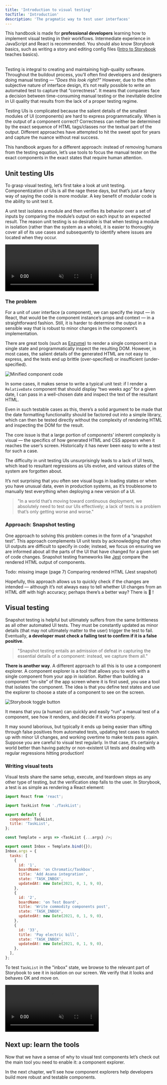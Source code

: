 ```yaml
---
title: 'Introduction to visual testing'
tocTitle: 'Introduction'
description: 'The pragmatic way to test user interfaces'
---
```


<div class="aside">
This handbook is made for <b>professional developers</b> learning how to implement visual testing in their workflows. Intermediate experience in JavaScript and React is recommended. You should also know Storybook basics, such as writing a story and editing config files (<a href="/intro-to-storybook">Intro to Storybook</a> teaches basics).
</div>

<br/>

Testing is integral to creating and maintaining high-quality software. Throughout the buildout process, you’ll often find developers and designers doing manual testing — _“Does this look right?”_ However, due to the often subjective nature of interface design, it’s not really possible to write an automated test to capture that “correctness”. It means that companies face a decision between time-consuming manual testing or the inevitable decline in UI quality that results from the lack of a proper testing regime.

Testing UIs is complicated because the salient details of the smallest modules of UI (components) are hard to express programmatically. When is the output of a component correct? Correctness can neither be determined by the exact sequence of HTML tags/classes nor the textual part of the output. Different approaches have attempted to hit the sweet spot for years and capture the nuance without real success.

This handbook argues for a different approach: instead of removing humans from the testing equation, let’s use tools to focus the manual tester on the exact components in the exact states that require human attention.

## Unit testing UIs

To grasp visual testing, let’s first take a look at unit testing. Componentization of UIs is all the rage these days, but that’s just a fancy way of saying the code is more modular. A key benefit of modular code is the ability to unit test it.

A unit test isolates a module and then verifies its behavior over a set of inputs by comparing the module’s output on each input to an expected result. The reason unit testing is so desirable is that when testing a module in isolation (rather than the system as a whole), it is easier to thoroughly cover all of its use cases and subsequently to identify where issues are located when they occur.

<video autoPlay muted playsInline loop>
  <source 
    src="/visual-testing-handbook/unit-testing-optimized.mp4"
    type="video/mp4"/>
</video>

### The problem

For a unit of user interface (a component), we can specify the input — in React, that would be the component instance’s props and context — in a straightforward fashion. Still, it is harder to determine the output in a sensible way that is robust to minor changes in the component’s implementation.

There are great tools (such as [Enzyme](https://enzymejs.github.io/enzyme/)) to render a single component in a single state and programmatically inspect the resulting DOM. However, in most cases, the salient details of the generated HTML are not easy to express, and the tests end up brittle (over-specified) or insufficient (under-specified).

![Minified component code](/visual-testing-handbook/code-visual-testing-optimized.png)

In some cases, it makes sense to write a typical unit test: if I render a `RelativeDate` component that should display “two weeks ago” for a given date, I can pass in a well-chosen date and inspect the text of the resultant HTML.

Even in such testable cases as this, there’s a solid argument to be made that the date formatting functionality should be factored out into a simple library, which can then be tested directly without the complexity of rendering HTML and inspecting the DOM for the result.

The core issue is that a large portion of components’ inherent complexity is visual — the specifics of how generated HTML and CSS appears when it reaches the user’s screen. Historically it has never been easy to write a test for such a case.

The difficulty in unit testing UIs unsurprisingly leads to a lack of UI tests, which lead to resultant regressions as UIs evolve, and various states of the system are forgotten about.

It’s not surprising that you often see visual bugs in loading states or when you have unusual data, even in production systems, as it’s troublesome to manually test everything when deploying a new version of a UI.

> "In a world that’s moving toward continuous deployment, we absolutely need to test our UIs effectively; a lack of tests is a problem that’s only getting worse and worse."

### Approach: Snapshot testing

One approach to solving this problem comes in the form of a “snapshot test”. This approach complements UI unit tests by acknowledging that often UI outputs are difficult to specify in code; instead, we focus on ensuring we are informed about all the parts of the UI that have changed for a given set of code changes. Snapshot testing frameworks like [Jest](https://jestjs.io/) compare the rendered HTML output of components.

<div class="aside">
Todo: missing image (page 7) Comparing rendered HTML (Jest snapshot)
</div>

Hopefully, this approach allows us to quickly check if the changes are intended — although it’s not always easy to tell whether UI changes from an HTML diff with high accuracy; perhaps there’s a better way? There is 🎉 !

## Visual testing

Snapshot testing is helpful but ultimately suffers from the same brittleness as all other automated UI tests. They must be constantly updated as minor details (that may not ultimately matter to the user) trigger the test to fail. Eventually, **a developer must check a failing test to confirm if it is a false positive**.

> "Snapshot testing entails an admission of defeat in capturing the essential details of a component: instead, we capture them all."

**There is another way**. A different approach to all this is to use a component explorer. A component explorer is a tool that allows you to work with a single component from your app in isolation. Rather than building a component “on-site” of the app screen where it is first used, you use a tool that isolates the component. The idea is that you define test states and use the explorer to choose a state of a component to see on the screen.

![Storybook toggle button](/visual-testing-handbook/storybook-toggle-stories-optimized.png)

It means that you (a human) can quickly and easily “run” a manual test of a component, see how it renders, and decide if it works properly.

It may sound laborious, but typically it ends up being easier than sifting through false positives from automated tests, updating test cases to match up with minor UI changes, and working overtime to make tests pass again. Suppose you are careful to visual test regularly. In that case, it’s certainly a world better than having patchy or non-existent UI tests and dealing with regular regressions hitting production!

### Writing visual tests

Visual tests share the same setup, execute, and teardown steps as any other type of testing, but the verification step falls to the user. In Storybook, a test is as simple as rendering a React element:

```js:title=src/components/TaskList.stories.js
import React from 'react';

import TaskList from './TaskList';

export default {
  component: TaskList,
  title: 'TaskList',
};

const Template = args => <TaskList {...args} />;

export const Inbox = Template.bind({});
Inbox.args = {
  tasks: [
    {
      id: '1',
      boardName: 'on Chromatic/Taskbox',
      title: 'Add Asana integration',
      state: 'TASK_INBOX',
      updatedAt: new Date(2021, 0, 1, 9, 0),
    },
    {
      id: '2',
      boardName: 'on Test Board',
      title: 'Write commodity components post',
      state: 'TASK_INBOX',
      updatedAt: new Date(2021, 0, 1, 9, 0),
    },
    {
      id: '33',
      title: 'Pay electric bill',
      state: 'TASK_INBOX',
      updatedAt: new Date(2021, 0, 1, 9, 0),
    },
  ],
};
```

To test `TaskList` in the "inbox" state, we browse to the relevant part of Storybook to see it in isolation on our screen. We verify that it looks and behaves OK and move on.

<video autoPlay muted playsInline loop>
  <source 
    src="/visual-testing-handbook/tasklist-snoozed-stories-optimized.mp4"
    type="video/mp4"/>
</video>

## Next up: learn the tools

Now that we have a sense of why to visual test components let’s check out the main tool you need to enable it: a component explorer.

In the next chapter, we’ll see how component explorers help developers build more robust and testable components.

